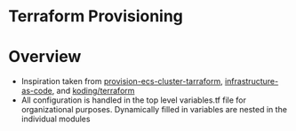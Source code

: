 Terraform Provisioning
==================

# Overview
* Inspiration taken from [provision-ecs-cluster-tarraform](https://github.com/devops-recipes/provision-ecs-cluster-terraform),
[infrastructure-as-code](https://github.com/brikis98/infrastructure-as-code-talk),
and [koding/terraform](https://github.com/koding/terraform/blob/master/examples/aws-elb/main.tf)
* All configuration is handled in the top level variables.tf file for
organizational purposes. Dynamically filled in variables are nested
in the individual modules
